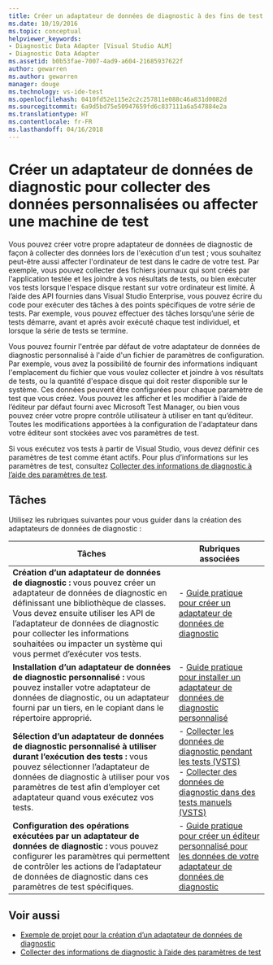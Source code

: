```yaml
---
title: Créer un adaptateur de données de diagnostic à des fins de test dans Visual Studio | Microsoft Docs
ms.date: 10/19/2016
ms.topic: conceptual
helpviewer_keywords:
- Diagnostic Data Adapter [Visual Studio ALM]
- Diagnostic Data Adapter
ms.assetid: b0b53fae-7007-4ad9-a604-21685937622f
author: gewarren
ms.author: gewarren
manager: douge
ms.technology: vs-ide-test
ms.openlocfilehash: 0410fd52e115e2c2c257811e088c46a831d0082d
ms.sourcegitcommit: 6a9d5bd75e50947659fd6c837111a6a547884e2a
ms.translationtype: HT
ms.contentlocale: fr-FR
ms.lasthandoff: 04/16/2018
---
```

# <a name="create-a-diagnostic-data-adapter-to-collect-custom-data-or-affect-a-test-machine"></a>Créer un adaptateur de données de diagnostic pour collecter des données personnalisées ou affecter une machine de test

Vous pouvez créer votre propre adaptateur de données de diagnostic de façon à collecter des données lors de l'exécution d'un test ; vous souhaitez peut-être aussi affecter l'ordinateur de test dans le cadre de votre test. Par exemple, vous pouvez collecter des fichiers journaux qui sont créés par l'application testée et les joindre à vos résultats de tests, ou bien exécuter vos tests lorsque l'espace disque restant sur votre ordinateur est limité. À l’aide des API fournies dans Visual Studio Enterprise, vous pouvez écrire du code pour exécuter des tâches à des points spécifiques de votre série de tests. Par exemple, vous pouvez effectuer des tâches lorsqu’une série de tests démarre, avant et après avoir exécuté chaque test individuel, et lorsque la série de tests se termine.

Vous pouvez fournir l'entrée par défaut de votre adaptateur de données de diagnostic personnalisé à l'aide d'un fichier de paramètres de configuration. Par exemple, vous avez la possibilité de fournir des informations indiquant l'emplacement du fichier que vous voulez collecter et joindre à vos résultats de tests, ou la quantité d'espace disque qui doit rester disponible sur le système. Ces données peuvent être configurées pour chaque paramètre de test que vous créez. Vous pouvez les afficher et les modifier à l’aide de l’éditeur par défaut fourni avec Microsoft Test Manager, ou bien vous pouvez créer votre propre contrôle utilisateur à utiliser en tant qu’éditeur. Toutes les modifications apportées à la configuration de l'adaptateur dans votre éditeur sont stockées avec vos paramètres de test.

Si vous exécutez vos tests à partir de Visual Studio, vous devez définir ces paramètres de test comme étant actifs. Pour plus d’informations sur les paramètres de test, consultez [Collecter des informations de diagnostic à l’aide des paramètres de test](../test/collect-diagnostic-information-using-test-settings.md).

## <a name="tasks"></a>Tâches

 Utilisez les rubriques suivantes pour vous guider dans la création des adaptateurs de données de diagnostic :

|Tâches|Rubriques associées|
|-----------|-----------------------|
|**Création d’un adaptateur de données de diagnostic :** vous pouvez créer un adaptateur de données de diagnostic en définissant une bibliothèque de classes. Vous devez ensuite utiliser les API de l’adaptateur de données de diagnostic pour collecter les informations souhaitées ou impacter un système qui vous permet d’exécuter vos tests.|-   [Guide pratique pour créer un adaptateur de données de diagnostic](../test/how-to-create-a-diagnostic-data-adapter.md)|
|**Installation d’un adaptateur de données de diagnostic personnalisé :** vous pouvez installer votre adaptateur de données de diagnostic, ou un adaptateur fourni par un tiers, en le copiant dans le répertoire approprié.|-   [Guide pratique pour installer un adaptateur de données de diagnostic personnalisé](../test/how-to-install-a-custom-diagnostic-data-adapter.md)|
|**Sélection d’un adaptateur de données de diagnostic personnalisé à utiliser durant l’exécution des tests :** vous pouvez sélectionner l’adaptateur de données de diagnostic à utiliser pour vos paramètres de test afin d’employer cet adaptateur quand vous exécutez vos tests.|-   [Collecter les données de diagnostic pendant les tests (VSTS)](/vsts/manual-test/collect-diagnostic-data)<br />-   [Collecter des données de diagnostic dans des tests manuels (VSTS)](/vsts/manual-test/mtm/collect-more-diagnostic-data-in-manual-tests)|
|**Configuration des opérations exécutées par un adaptateur de données de diagnostic :** vous pouvez configurer les paramètres qui permettent de contrôler les actions de l’adaptateur de données de diagnostic dans ces paramètres de test spécifiques.|-   [Guide pratique pour créer un éditeur personnalisé pour les données de votre adaptateur de données de diagnostic](../test/how-to-create-a-custom-editor-for-data-for-your-diagnostic-data-adapter.md)|

## <a name="see-also"></a>Voir aussi

- [Exemple de projet pour la création d’un adaptateur de données de diagnostic](../test/sample-project-for-creating-a-diagnostic-data-adapter.md)
- [Collecter des informations de diagnostic à l’aide des paramètres de test](../test/collect-diagnostic-information-using-test-settings.md)